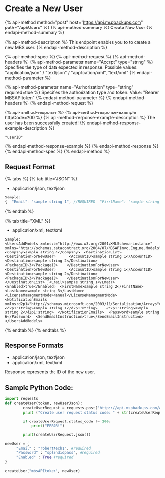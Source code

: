 # Create a New User

{% api-method method="post" host="https://api.mspbackups.com" path="/api/Users" %}
{% api-method-summary %}
Create New User
{% endapi-method-summary %}

{% api-method-description %}
This endpoint enables you to to create a new MBS user.
{% endapi-method-description %}

{% api-method-spec %}
{% api-method-request %}
{% api-method-headers %}
{% api-method-parameter name="Accept" type="string" %}
Specifies the type of data expected in response. Possible values: "application/json" / "text/json" / "application/xml", "text/xml"
{% endapi-method-parameter %}

{% api-method-parameter name="Authorization" type="string" required=true %}
Specifies the authorization type and token. Value: "Bearer MBSAPItoken"
{% endapi-method-parameter %}
{% endapi-method-headers %}
{% endapi-method-request %}

{% api-method-response %}
{% api-method-response-example httpCode=200 %}
{% api-method-response-example-description %}
The user has been successfully created!
{% endapi-method-response-example-description %}

```text
"userID"
```
{% endapi-method-response-example %}
{% endapi-method-response %}
{% endapi-method-spec %}
{% endapi-method %}

## Request Format

{% tabs %}
{% tab title="JSON" %}
* application/json, text/json

```javascript
Sample:
{  "Email": "sample string 1", //REQUIRED  "FirstName": "sample string 2",  "LastName": "sample string 3",  "NotificationEmails": [    "sample string 1",    "sample string 2"  ],  "Company": "sample string 4",  "Enabled": true, //REQUIRED  "Password": "sample string 6", //REQUIRED  "DestinationList": [    {      "AccountID": "sample string 1",      "Destination": "sample string 2",      "PackageID": 3    },    {      "AccountID": "sample string 1",      "Destination": "sample string 2",      "PackageID": 3    }  ],  "SendEmailInstruction": true,  "LicenseManagmentMode": 0}
```
{% endtab %}

{% tab title="XML" %}
* application/xml, text/xml

```markup
Sample:
<UsersAddModels xmlns:i="http://www.w3.org/2001/XMLSchema-instance" xmlns="http://schemas.datacontract.org/2004/07/MBSAPImvc.Engine.Models">  <Company>sample string 4</Company>  <DestinationList>    <DestinationForNewUser>      <AccountID>sample string 1</AccountID>      <Destination>sample string 2</Destination>      <PackageID>3</PackageID>    </DestinationForNewUser>    <DestinationForNewUser>      <AccountID>sample string 1</AccountID>      <Destination>sample string 2</Destination>      <PackageID>3</PackageID>    </DestinationForNewUser>  </DestinationList>  <Email>sample string 1</Email>  <Enabled>true</Enabled>  <FirstName>sample string 2</FirstName>  <LastName>sample string 3</LastName>  <LicenseManagmentMode>Manual</LicenseManagmentMode>  <NotificationEmails xmlns:d2p1="http://schemas.microsoft.com/2003/10/Serialization/Arrays">    <d2p1:string>sample string 1</d2p1:string>    <d2p1:string>sample string 2</d2p1:string>  </NotificationEmails>  <Password>sample string 6</Password>  <SendEmailInstruction>true</SendEmailInstruction></UsersAddModels>
```
{% endtab %}
{% endtabs %}

## Response Formats

* application/json, text/json
* application/xml, text/xml

Response represents the ID of the new user.

## Sample Python Code:

```python
import requests
def createUser(token, newUserJson):
        createUserRequest = requests.post('https://api.mspbackups.com/api/Users', json = newUserJson, headers = {"Accept" : "application/json", "Authorization": "Bearer " + token})
        print ("Create user request status code: " + str(createUserRequest.status_code) + "\n")

        if createUserRequest.status_code != 200:
            print("ERROR!")

        print(createUserRequest.json())

newUser = {
     "Email" : "roberttech1", #required
     "Password" : "splendidpass", #required
     "Enabled" : True #required
}

createUser("mbsAPItoken", newUser)
```

